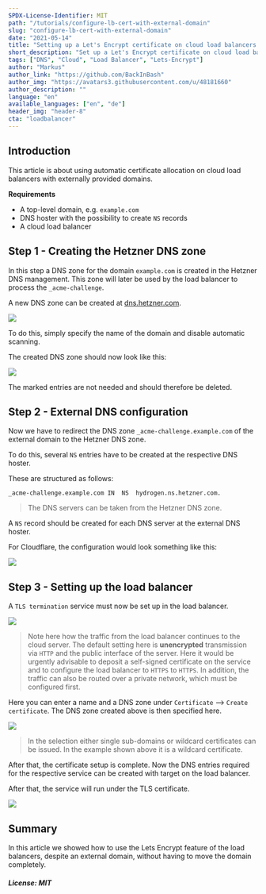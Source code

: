```yaml
---
SPDX-License-Identifier: MIT
path: "/tutorials/configure-lb-cert-with-external-domain"
slug: "configure-lb-cert-with-external-domain"
date: "2021-05-14"
title: "Setting up a Let's Encrypt certificate on cloud load balancers with external domain"
short_description: "Set up a Let's Encrypt certificate on cloud load balancers without changing the DNS hoster."
tags: ["DNS", "Cloud", "Load Balancer", "Lets-Encrypt"]
author: "Markus"
author_link: "https://github.com/BackInBash"
author_img: "https://avatars3.githubusercontent.com/u/48181660"
author_description: ""
language: "en"
available_languages: ["en", "de"]
header_img: "header-8"
cta: "loadbalancer"
---
```


## Introduction

This article is about using automatic certificate allocation on cloud load balancers with externally provided domains.

**Requirements**

+ A top-level domain, e.g. `example.com`
+ DNS hoster with the possibility to create `NS` records
+ A cloud load balancer

## Step 1 - Creating the Hetzner DNS zone

In this step a DNS zone for the domain `example.com` is created in the Hetzner DNS management. This zone will later be used by the load balancer to process the `_acme-challenge`.

A new DNS zone can be created at [dns.hetzner.com](https://dns.hetzner.com).

![](images/createDNSZone.png)

To do this, simply specify the name of the domain and disable automatic scanning.

The created DNS zone should now look like this:

![](images/beforeDelete.png)

The marked entries are not needed and should therefore be deleted.

## Step 2 - External DNS configuration

Now we have to redirect the DNS zone `_acme-challenge.example.com` of the external domain to the Hetzner DNS zone.

To do this, several `NS` entries have to be created at the respective DNS hoster.

These are structured as follows:

```Console
_acme-challenge.example.com	IN	NS	hydrogen.ns.hetzner.com.
```

> The DNS servers can be taken from the Hetzner DNS zone.

A `NS` record should be created for each DNS server at the external DNS hoster.

For Cloudflare, the configuration would look something like this:

![](cloudflare.png)

## Step 3 - Setting up the load balancer

A `TLS termination` service must now be set up in the load balancer.

![](images/termination.png)

> Note here how the traffic from the load balancer continues to the cloud server. The default setting here is **unencrypted** transmission via `HTTP` and the public interface of the server. Here it would be urgently advisable to deposit a self-signed certificate on the service and to configure the load balancer to `HTTPS` to `HTTPS`. In addition, the traffic can also be routed over a private network, which must be configured first.

Here you can enter a name and a DNS zone under `Certificate` --> `Create certificate`. The DNS zone created above is then specified here.

![](images/createCert.png)

> In the selection either single sub-domains or wildcard certificates can be issued. In the example shown above it is a wildcard certificate.

After that, the certificate setup is complete. Now the DNS entries required for the respective service can be created with target on the load balancer.

After that, the service will run under the TLS certificate.

![](images/https.png)

## Summary

In this article we showed how to use the Lets Encrypt feature of the load balancers, despite an external domain, without having to move the domain completely.

##### License: MIT

<!--

Contributor's Certificate of Origin

By making a contribution to this project, I certify that:

(a) The contribution was created in whole or in part by me and I have
    the right to submit it under the license indicated in the file; or

(b) The contribution is based upon previous work that, to the best of my
    knowledge, is covered under an appropriate license and I have the
    right under that license to submit that work with modifications,
    whether created in whole or in part by me, under the same license
    (unless I am permitted to submit under a different license), as
    indicated in the file; or

(c) The contribution was provided directly to me by some other person
    who certified (a), (b) or (c) and I have not modified it.

(d) I understand and agree that this project and the contribution are
    public and that a record of the contribution (including all personal
    information I submit with it, including my sign-off) is maintained
    indefinitely and may be redistributed consistent with this project
    or the license(s) involved.

Signed-off-by: Markus<markus@omg-network.de>

-->
